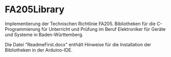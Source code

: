 # FA205Library
Implementierung der Technischen Richtlinie FA205.
Bibliotheken für die C-Programmierung für Unterricht und Prüfung im Beruf Elektroniker für Geräte und Systeme in Baden-Württemberg.

Die Datei "ReadmeFirst.docx" enthält Hinweise für die Installation der Bibliotheken in der Arduino-IDE.
